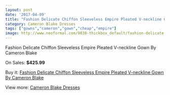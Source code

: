 ```yaml
---
layout: post
date: '2017-04-09'
title: "Fashion Delicate Chiffon Sleeveless Empire Pleated V-neckline Gown By Cameron Blake"
category: Cameron Blake Dresses
tags: ["gowns","cameron","gown","cheap","empire"]
image: http://www.neoformal.com/9838-thickbox_default/fashion-delicate-chiffon-sleeveless-empire-pleated-v-neckline-gown-by-cameron-blake.jpg
---
```

Fashion Delicate Chiffon Sleeveless Empire Pleated V-neckline Gown By Cameron Blake

On Sales: **$425.99**
<a href="https://www.neoformal.com/en/cameron-blake-dresses/3408-fashion-delicate-chiffon-sleeveless-empire-pleated-v-neckline-gown-by-cameron-blake.html"><amp-img layout="responsive" width="600" height="600" src="//www.neoformal.com/9838-thickbox_default/fashion-delicate-chiffon-sleeveless-empire-pleated-v-neckline-gown-by-cameron-blake.jpg" alt="Fashion Delicate Chiffon Sleeveless Empire Pleated V-neckline Gown By Cameron Blake 0" /></a>
<a href="https://www.neoformal.com/en/cameron-blake-dresses/3408-fashion-delicate-chiffon-sleeveless-empire-pleated-v-neckline-gown-by-cameron-blake.html"><amp-img layout="responsive" width="600" height="600" src="//www.neoformal.com/9839-thickbox_default/fashion-delicate-chiffon-sleeveless-empire-pleated-v-neckline-gown-by-cameron-blake.jpg" alt="Fashion Delicate Chiffon Sleeveless Empire Pleated V-neckline Gown By Cameron Blake 1" /></a>

Buy it: [Fashion Delicate Chiffon Sleeveless Empire Pleated V-neckline Gown By Cameron Blake](https://www.neoformal.com/en/cameron-blake-dresses/3408-fashion-delicate-chiffon-sleeveless-empire-pleated-v-neckline-gown-by-cameron-blake.html "Fashion Delicate Chiffon Sleeveless Empire Pleated V-neckline Gown By Cameron Blake")

View more: [Cameron Blake Dresses](https://www.neoformal.com/en/40-cameron-blake-dresses "Cameron Blake Dresses")